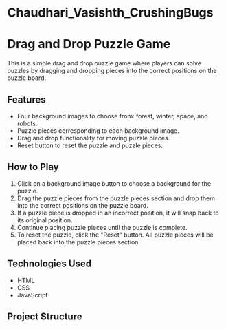 # Chaudhari_Vasishth_CrushingBugs
# Drag and Drop Puzzle Game

This is a simple drag and drop puzzle game where players can solve puzzles by dragging and dropping pieces into the correct positions on the puzzle board.

## Features

- Four background images to choose from: forest, winter, space, and robots.
- Puzzle pieces corresponding to each background image.
- Drag and drop functionality for moving puzzle pieces.
- Reset button to reset the puzzle and puzzle pieces.

## How to Play

1. Click on a background image button to choose a background for the puzzle.
2. Drag the puzzle pieces from the puzzle pieces section and drop them into the correct positions on the puzzle board.
3. If a puzzle piece is dropped in an incorrect position, it will snap back to its original position.
4. Continue placing puzzle pieces until the puzzle is complete.
5. To reset the puzzle, click the "Reset" button. All puzzle pieces will be placed back into the puzzle pieces section.

## Technologies Used

- HTML
- CSS
- JavaScript

## Project Structure

